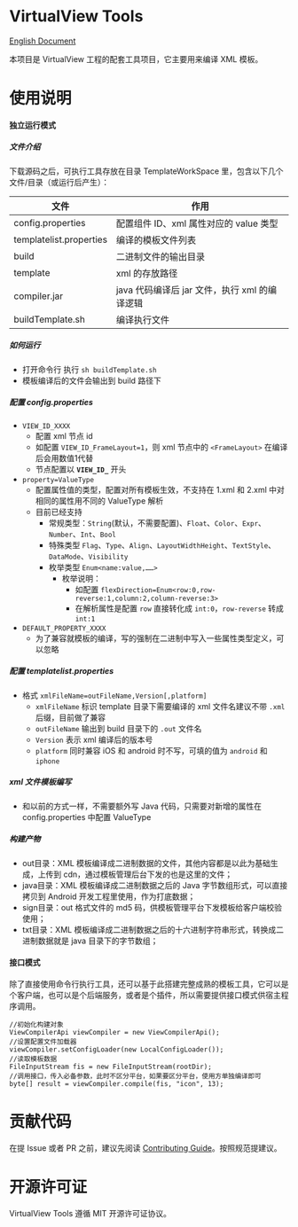# VirtualView Tools

[English Document](README.md)

本项目是 VirtualView 工程的配套工具项目，它主要用来编译 XML 模板。

# 使用说明

#### 独立运行模式

##### 文件介绍

下载源码之后，可执行工具存放在目录 TemplateWorkSpace 里，包含以下几个文件/目录（或运行后产生）：

| 文件                      | 作用                        |
| ----------------------- | ------------------------- |
| config.properties       | 配置组件 ID、xml 属性对应的 value 类型    |
| templatelist.properties | 编译的模板文件列表               |
| build                   | 二进制文件的输出目录                |
| template                | xml 的存放路径                  |
| compiler.jar            | java 代码编译后 jar 文件，执行 xml 的编译逻辑 |
| buildTemplate.sh        | 编译执行文件                    |

##### 如何运行

- 打开命令行 执行 `sh buildTemplate.sh`
- 模板编译后的文件会输出到 build 路径下

##### 配置 config.properties

- `VIEW_ID_XXXX`
  - 配置 xml 节点 id
  - 如配置 `VIEW_ID_FrameLayout=1`，则 xml 节点中的 `<FrameLayout>` 在编译后会用数值1代替
  - 节点配置以 **`VIEW_ID_`** 开头
- `property=ValueType`
  - 配置属性值的类型，配置对所有模板生效，不支持在 1.xml 和 2.xml 中对相同的属性用不同的 ValueType 解析
  - 目前已经支持
    - 常规类型：`String`(默认，不需要配置)、`Float`、`Color`、`Expr`、`Number`、`Int`、`Bool`
    - 特殊类型 `Flag`、`Type`、`Align`、`LayoutWidthHeight`、`TextStyle`、`DataMode`、`Visibility`
    - 枚举类型 `Enum<name:value,……>`
	  - 枚举说明：
	    - 如配置 `flexDirection=Enum<row:0,row-reverse:1,column:2,column-reverse:3>`
	    - 在解析属性是配置 `row` 直接转化成 `int:0`，`row-reverse` 转成 `int:1`
- `DEFAULT_PROPERTY_XXXX`
  - 为了兼容就模板的编译，写的强制在二进制中写入一些属性类型定义，可以忽略

##### 配置 templatelist.properties

- 格式 `xmlFileName=outFileName,Version[,platform]`
  - `xmlFileName` 标识 template 目录下需要编译的 xml 文件名建议不带 `.xml` 后缀，目前做了兼容
  - `outFileName` 输出到 build 目录下的 `.out` 文件名
  - `Version` 表示 xml 编译后的版本号
  - `platform` 同时兼容 iOS 和 android 时不写，可填的值为 `android` 和`iphone`

##### xml 文件模板编写

- 和以前的方式一样，不需要额外写 Java 代码，只需要对新增的属性在config.properties 中配置 ValueType

##### 构建产物

- out目录：XML 模板编译成二进制数据的文件，其他内容都是以此为基础生成，上传到 cdn，通过模板管理后台下发的也是这里的文件；
- java目录：XML 模板编译成二进制数据之后的 Java 字节数组形式，可以直接拷贝到 Android 开发工程里使用，作为打底数据；
- sign目录：out 格式文件的 md5 码，供模板管理平台下发模板给客户端校验使用；
- txt目录：XML 模板编译成二进制数据之后的十六进制字符串形式，转换成二进制数据就是 java 目录下的字节数组；

#### 接口模式

除了直接使用命令行执行工具，还可以基于此搭建完整成熟的模板工具，它可以是个客户端，也可以是个后端服务，或者是个插件，所以需要提供接口模式供宿主程序调用。

```
//初始化构建对象
ViewCompilerApi viewCompiler = new ViewCompilerApi();
//设置配置文件加载器
viewCompiler.setConfigLoader(new LocalConfigLoader());
//读取模板数据
FileInputStream fis = new FileInputStream(rootDir);
//调用接口，传入必备参数，此时不区分平台，如果要区分平台，使用方单独编译即可
byte[] result = viewCompiler.compile(fis, "icon", 13);
```

# 贡献代码

在提 Issue 或者 PR 之前，建议先阅读 [Contributing Guide](CONTRIBUTING.md)。按照规范提建议。

# 开源许可证

VirtualView Tools 遵循 MIT 开源许可证协议。
